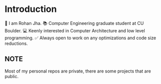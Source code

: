 # Introduction
👋 I am Rohan Jha.
📚 Computer Engineering graduate student at CU Boulder.
💻 Keenly interested in Computer Architecture and low level programming.
✅ Always open to work on any optimizations and code size reductions. 

## NOTE 
Most of my personal repos are private, there are some projects that are public.
